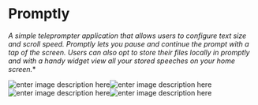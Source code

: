 # **Promptly**

*A simple teleprompter application that allows users to configure text size and scroll speed. Promptly lets you pause and continue the prompt with a tap of the screen. Users can also opt to store their files locally in promptly and with a handy widget view all your stored speeches on your home screen.**

![enter image description here](https://lh3.googleusercontent.com/JnrKChwNXk0f1jprqrPOIGDtyRNKBIX0H8UTSvonptaKHjtDDj1wCI5pdXQlj--sn7MMn3QqzLtxXg)![enter image description here](https://lh3.googleusercontent.com/SxW0SRmBpuJ6aphsaiNZwX26VgLGIYD3YbiUnYHdPhOZdKu7VB86Z9i3FfwwqmQjttCKRL08xZg50w)
![enter image description here](https://lh3.googleusercontent.com/55vXX4wQOzJ43V36ssg2JqizVYpsC91OpsyxfUkmknWJuMcewj37ZtL4JH4jHV8eijJM9Xi_JHO9jQ)![enter image description here](https://lh3.googleusercontent.com/isnAJir4Ihf8sJtiX3fxY_eRs4GlsmmSdRYdt6aToRRguXKKhWQFlxvCqxHdSFaqFrXrV9c2Dh0FBQ)
